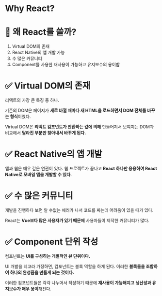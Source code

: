 # Why React?

# 📌 왜 React를 쓸까?

1. Virtual DOM의 존재
2. React Native의 앱 개발 가능
3. 수 많은 커뮤니티
4. Component를 사용한 재사용이 가능하고 유지보수의 용이함

# ✅ Virtual DOM의 존재

리액트의 가장 큰 특징 중 하나.

기존의 DOM은 페이지가 **새로 바뀔 때마다 새 HTML을 로드하면서 DOM 전체를 바꾸는 형식**이였다.

Virtual DOM은 **리액트 컴포넌트가 반환하는 값에 의해** 만들어져서 보여지는 DOM과 비교해서 **달라진 부분만 찾아내서 바꾸게 된다.**

# ✅ React Native의 앱 개발

앱과 웹은 매우 깊은 연관이 있다. 웹 프로젝트가 끝나고 **React 하나만 응용하여 React Native로 모바일 앱을 개발할 수 있다.**

# ✅ 수 많은 커뮤니티

개발을 진행하다 보면 알 수없는 에러가 나서 코드를 짜는데 어려움이 있을 때가 있다.

React는 **Vue보다 많은 사용자가 있기 때문에** 사용자들이 제작한 커뮤니티가 많다.

# ✅ Component 단위 작성

컴포넌트는 **UI를 구성하는 개별적인 뷰 단위이다.**

UI 개발을 레고라 가정하면, 컴포넌트는 블록 역할을 하게 된다. 이러한 **블록들을 조합하여 하나의 완성품을 만들게 되는 것이다.**

이러한 컴포넌트들은 각각 나누어서 작성하기 때문에 **재사용이 가능해지고** **생산성과 유지보수가 매우 용이**해진다.